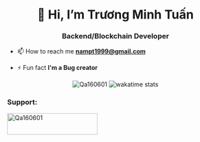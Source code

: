 <h1 align="center">👋 Hi, I’m Trương Minh Tuấn</h1>
<h3 align="center">Backend/Blockchain Developer</h3>

- 📫 How to reach me **nampt1999@gmail.com**

- ⚡ Fun fact **I'm a Bug creator**

<p align="center">
    <img align="center"
        src="https://github-readme-stats.vercel.app/api/top-langs?username=Qa160601&show_icons=true&locale=en&layout=compact&langs_count=8&count_private=true"
        alt="Qa160601"/>
    <img align='center'
        src="https://github-readme-stats.nthnchu.vercel.app/api/wakatime?username=Qa160601&layout=compact"
        alt="wakatime stats" />
</p>

<h3 align="left">Support:</h3>
<p><a href="https://www.buymeacoffee.com/MinhTuan"> <img align="left"
            src="https://cdn.buymeacoffee.com/buttons/v2/default-yellow.png" height="50" width="210"
            alt="Qa160601" /></a></p><br><br>
